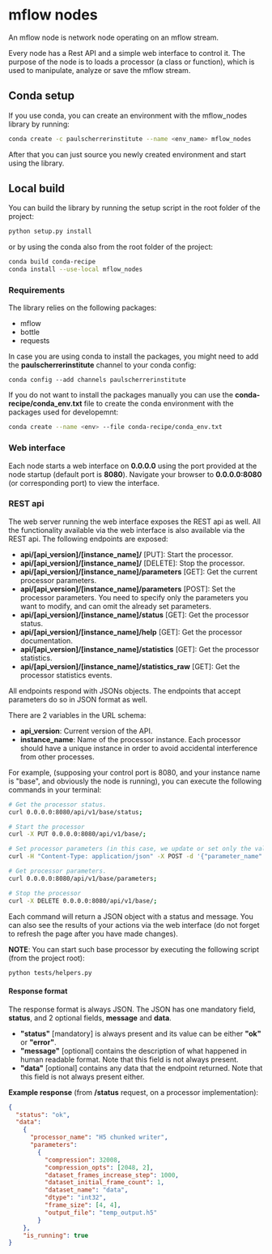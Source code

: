 # mflow nodes
An mflow node is network node operating on an mflow stream.

Every node has a Rest API and a simple web interface to control it. 
The purpose of the node is to loads a processor (a class or function), 
which is used to manipulate, analyze or save the mflow stream.

## Conda setup
If you use conda, you can create an environment with the mflow_nodes library by running:

```bash
conda create -c paulscherrerinstitute --name <env_name> mflow_nodes
```

After that you can just source you newly created environment and start using the library.

## Local build
You can build the library by running the setup script in the root folder of the project:

```bash
python setup.py install
```

or by using the conda also from the root folder of the project:

```bash
conda build conda-recipe
conda install --use-local mflow_nodes
```

### Requirements
The library relies on the following packages:

- mflow
- bottle
- requests

In case you are using conda to install the packages, you might need to add the **paulscherrerinstitute** channel to 
your conda config:

```
conda config --add channels paulscherrerinstitute
```

If you do not want to install the packages manually you can use the **conda-recipe/conda_env.txt** file to create 
the conda environment with the packages used for developemnt:

```bash
conda create --name <env> --file conda-recipe/conda_env.txt
```

### Web interface
Each node starts a web interface on **0.0.0.0** using the port provided at the node startup (default port is **8080**).
Navigate your browser to **0.0.0.0:8080** (or corresponding port) to view the interface.

### REST api
The web server running the web interface exposes the REST api as well. All the functionality available via the web 
interface is also available via the REST api. The following endpoints are exposed:

- **api/[api_version]/[instance_name]/** [PUT]: Start the processor.
- **api/[api_version]/[instance_name]/** [DELETE]: Stop the processor.
- **api/[api_version]/[instance_name]/parameters** [GET]: Get the current processor parameters.
- **api/[api_version]/[instance_name]/parameters** [POST]: Set the processor parameters. You need to specify only the parameters you want to modify, and
can omit the already set parameters.
- **api/[api_version]/[instance_name]/status** [GET]: Get the processor status.
- **api/[api_version]/[instance_name]/help** [GET]: Get the processor documentation.
- **api/[api_version]/[instance_name]/statistics** [GET]: Get the processor statistics.
- **api/[api_version]/[instance_name]/statistics_raw** [GET]: Get the processor statistics events.

All endpoints respond with JSONs objects. The endpoints that accept parameters do so in JSON format as well.

There are 2 variables in the URL schema:

- **api\_version**: Current version of the API.
- **instance\_name**: Name of the processor instance. Each processor should have a unique instance in order to 
avoid accidental interference from other processes.

For example, (supposing your control port is 8080, and your instance name is "base", and obviously the node is running), 
you can execute the following commands in your terminal:

```bash
# Get the processor status.
curl 0.0.0.0:8080/api/v1/base/status;

# Start the processor
curl -X PUT 0.0.0.0:8080/api/v1/base/;

# Set processor parameters (in this case, we update or set only the value of one parameter):
curl -H "Content-Type: application/json" -X POST -d '{"parameter_name":"parameter_value"}' 0.0.0.0:8080/api/v1/base/parameters;

# Get processor parameters.
curl 0.0.0.0:8080/api/v1/base/parameters;

# Stop the processor
curl -X DELETE 0.0.0.0:8080/api/v1/base/;
```

Each command will return a JSON object with a status and message. You can also see the results of your actions via 
the web interface (do not forget to refresh the page after you have made changes).

**NOTE**: You can start such base processor by executing the following script (from the project root):

```bash
python tests/helpers.py
```

#### Response format
The response format is always JSON. The JSON has one mandatory field, **status**, and 2 optional fields, **message** 
and **data**.

- **"status"** [mandatory] is always present and its value can be either **"ok"** or **"error"**.
- **"message"** [optional] contains the description of what happened in human readable format. Note that this field 
is not always present.
- **"data"** [optional] contains any data that the endpoint returned. Note that this field is not always present either.

**Example response** (from **/status** request, on a processor implementation):
```json
{
  "status": "ok", 
  "data": 
    {
      "processor_name": "H5 chunked writer", 
      "parameters": 
        {
          "compression": 32008, 
          "compression_opts": [2048, 2], 
          "dataset_frames_increase_step": 1000, 
          "dataset_initial_frame_count": 1, 
          "dataset_name": "data", 
          "dtype": "int32", 
          "frame_size": [4, 4], 
          "output_file": "temp_output.h5"
        }
    },
    "is_running": true
}
```
